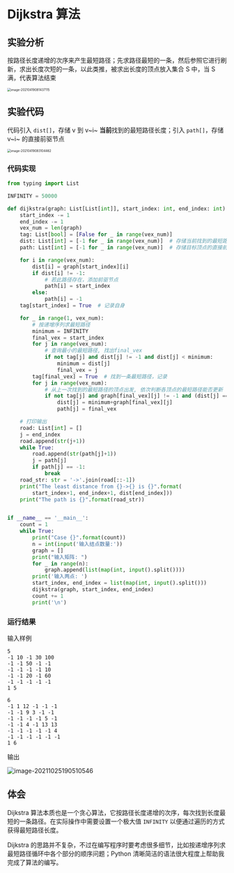 # Dijkstra 算法

## 实验分析

按路径长度递增的次序来产生最短路径；先求路径最短的一条，然后参照它进行刷新，求出长度次短的一条，以此类推，被求出长度的顶点放入集合 S 中，当 S 满，代表算法结束

<img src="http://markdown-1303167219.cos.ap-shanghai.myqcloud.com/image-20210419081437115.png" alt="image-20210419081437115" style="zoom:50%;" />

## 实验代码

代码引入 `dist[]`，存储 v 到 v~i~ **当前**找到的最短路径长度；引入 `path[]`，存储 v~i~ 的直接前驱节点

<img src="http://markdown-1303167219.cos.ap-shanghai.myqcloud.com/image-20210419083104462.png" alt="image-20210419083104462" style="zoom:50%;" />

### 代码实现

```python
from typing import List

INFINITY = 50000

def dijkstra(graph: List[List[int]], start_index: int, end_index: int):
    start_index -= 1
    end_index -= 1
    vex_num = len(graph)
    tag: List[bool] = [False for _ in range(vex_num)]
    dist: List[int] = [-1 for _ in range(vex_num)]  # 存储当前找到的最短路径长度
    path: List[int] = [-1 for _ in range(vex_num)]  # 存储目标顶点的直接前驱节点

    for i in range(vex_num):
        dist[i] = graph[start_index][i]
        if dist[i] != -1:
            # 若此路径存在，添加前驱节点
            path[i] = start_index
        else:
            path[i] = -1
    tag[start_index] = True  # 记录自身

    for _ in range(1, vex_num):
        # 按递增序列求最短路径
        minimum = INFINITY
        final_vex = start_index
        for j in range(vex_num):
            # 查询最小的最短路径, 找出final_vex
            if not tag[j] and dist[j] != -1 and dist[j] < minimum:
                minimum = dist[j]
                final_vex = j
        tag[final_vex] = True  # 找到一条最短路径，记录
        for j in range(vex_num):
            # 从上一次找到的最短路径的顶点出发, 依次判断各顶点的最短路径能否更新
            if not tag[j] and graph[final_vex][j] != -1 and (dist[j] == -1 or minimum+graph[final_vex][j] < dist[j]):
                dist[j] = minimum+graph[final_vex][j]
                path[j] = final_vex

    # 打印输出
    road: List[int] = []
    j = end_index
    road.append(str(j+1))
    while True:
        road.append(str(path[j]+1))
        j = path[j]
        if path[j] == -1:
            break
    road_str: str = '->'.join(road[::-1])
    print("The least distance from {}->{} is {}".format(
        start_index+1, end_index+1, dist[end_index]))
    print("The path is {}".format(road_str))


if __name__ == '__main__':
    count = 1
    while True:
        print("Case {}".format(count))
        n = int(input('输入结点数量:'))
        graph = []
        print("输入矩阵: ")
        for _ in range(n):
            graph.append(list(map(int, input().split())))
        print('输入两点: ')
        start_index, end_index = list(map(int, input().split()))
        dijkstra(graph, start_index, end_index)
        count += 1
        print('\n')
```

### 运行结果

输入样例

```text
5
-1 10 -1 30 100
-1 -1 50 -1 -1
-1 -1 -1 -1 10
-1 -1 20 -1 60
-1 -1 -1 -1 -1
1 5

6
-1 1 12 -1 -1 -1
-1 -1 9 3 -1 -1
-1 -1 -1 -1 5 -1
-1 -1 4 -1 13 13
-1 -1 -1 -1 -1 4
-1 -1 -1 -1 -1 -1
1 6
```

输出

![image-20211025190510546](https://markdown-1303167219.cos.ap-shanghai.myqcloud.com/image-20211025190510546.png)

## 体会

Dijkstra 算法本质也是一个贪心算法，它按路径长度递增的次序，每次找到长度最短的一条路径。在实际操作中需要设置一个极大值 `INFINITY` 以便通过遍历的方式获得最短路径长度。

Dijkstra 的思路并不复杂，不过在编写程序时要考虑很多细节，比如按递增序列求最短路径循环中各个部分的顺序问题；Python 清晰简洁的语法很大程度上帮助我完成了算法的编写。

